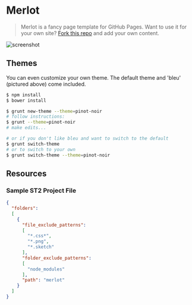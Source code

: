 # Merlot

> Merlot is a fancy page template for GitHub Pages. Want to use it for your own
site? [Fork this repo](https://github.com/hlfcoding/merlot/fork) and add your
own content.

![screenshot](https://cloud.githubusercontent.com/assets/100884/7903524/13ef5b56-0794-11e5-8305-d530169615a7.png)

## Themes

You can even customize your own theme. The default theme and 'bleu' (pictured
above) come included.

```bash
$ npm install
$ bower install
```

```bash
$ grunt new-theme --theme=pinot-noir
# follow instructions:
$ grunt --theme=pinot-noir
# make edits...
```

```bash
# or if you don't like bleu and want to switch to the default
$ grunt switch-theme
# or to switch to your own
$ grunt switch-theme --theme=pinot-noir
```

## Resources

### Sample ST2 Project File

```json
{
  "folders":
  [
    {
      "file_exclude_patterns":
      [
        "*.css*",
        "*.png",
        "*.sketch"
      ],
      "folder_exclude_patterns":
      [
        "node_modules"
      ],
      "path": "merlot"
    }
  ]
}
```
